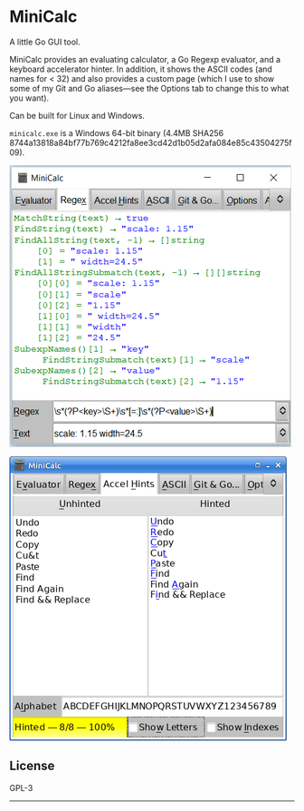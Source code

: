 # MiniCalc

A little Go GUI tool.

MiniCalc provides an evaluating calculator, a Go Regexp evaluator, and a
keyboard accelerator hinter. In addition, it shows the ASCII codes (and
names for < 32) and also provides a custom page (which I use to show some of
my Git and Go aliases—see the Options tab to change this to what you want).

Can be built for Linux and Windows.

`minicalc.exe` is a Windows 64-bit binary (4.4MB SHA256
8744a13818a84bf77b769c4212fa8ee3cd42d1b05d2afa084e85c43504275f09).

![Screenshot (Regex tab)](images/regex-screenshot.png)

![Screenshot (Accel Hints tab)](images/accel-screenshot.png)

## License

GPL-3

---
